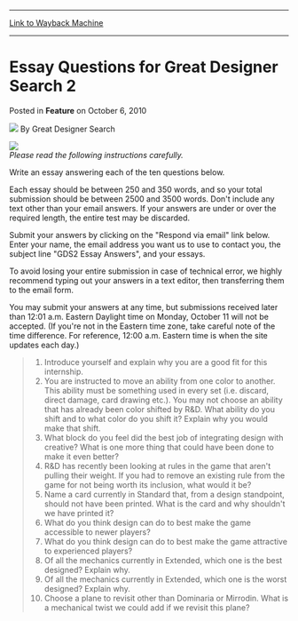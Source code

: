 
---
[Link to Wayback Machine](https://web.archive.org/web/20161020160524/http://magic.wizards.com/en/articles/archive/feature/essay-questions-great-designer-search-2-2010-10-06)

[_metadata_:wayback_url]:- "http://magic.wizards.com/en/articles/archive/feature/essay-questions-great-designer-search-2-2010-10-06"
[_metadata_:wayback_raw_url]:- "https://web.archive.org/web/20161020160524id_/http://magic.wizards.com/en/articles/archive/feature/essay-questions-great-designer-search-2-2010-10-06"
[_metadata_:wayback_capture_timestamp]:- "2016-10-20 16:05:24+00:00"
[_metadata_:description]:- "Please read the following instructions carefully.Write an essay answering each of the ten questions below.Each essay should be between 250 and 350 words, and so your total submission should be between 2500 and 3500 words. Don't include any text other than your email answers. If your answers are under or over the required length, the entire test may be discarded."
[_metadata_:generator]:- "Drupal 7 (http://drupal.org)"
---


Essay Questions for Great Designer Search 2
===========================================



 Posted in **Feature**
 on October 6, 2010 






![](https://media.magic.wizards.com/styles/auth_small/public/generic-avatar-150_250.png)
By Great Designer Search











![](https://media.magic.wizards.com/image_legacy_migration/images/magic/daily/mm/mm106_gds.jpg)  
*Please read the following instructions carefully.*

Write an essay answering each of the ten questions below.

Each essay should be between 250 and 350 words, and so your total submission should be between 2500 and 3500 words. Don't include any text other than your email answers. If your answers are under or over the required length, the entire test may be discarded.

Submit your answers by clicking on the "Respond via email" link below. Enter your name, the email address you want us to use to contact you, the subject line "GDS2 Essay Answers", and your essays.

To avoid losing your entire submission in case of technical error, we highly recommend typing out your answers in a text editor, then transferring them to the email form.

You may submit your answers at any time, but submissions received later than 12:01 a.m. Eastern Daylight time on Monday, October 11 will not be accepted. (If you're not in the Eastern time zone, take careful note of the time difference. For reference, 12:00 a.m. Eastern time is when the site updates each day.)


> 
> 1. Introduce yourself and explain why you are a good fit for this internship.
> 2. You are instructed to move an ability from one color to another. This ability must be something used in every set (i.e. discard, direct damage, card drawing etc.). You may not choose an ability that has already been color shifted by R&D. What ability do you shift and to what color do you shift it? Explain why you would make that shift.
> 3. What block do you feel did the best job of integrating design with creative? What is one more thing that could have been done to make it even better?
> 4. R&D has recently been looking at rules in the game that aren't pulling their weight. If you had to remove an existing rule from the game for not being worth its inclusion, what would it be?
> 5. Name a card currently in Standard that, from a design standpoint, should not have been printed. What is the card and why shouldn't we have printed it?
> 6. What do you think design can do to best make the game accessible to newer players?
> 7. What do you think design can do to best make the game attractive to experienced players?
> 8. Of all the mechanics currently in Extended, which one is the best designed? Explain why.
> 9. Of all the mechanics currently in Extended, which one is the worst designed? Explain why.
> 10. Choose a plane to revisit other than Dominaria or Mirrodin. What is a mechanical twist we could add if we revisit this plane?
> 







